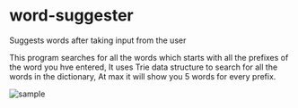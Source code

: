 # word-suggester
Suggests words after taking input from the user

This program searches for all the words which starts with all the prefixes of the word you hve entered,
It uses Trie data structure to search for all the words in the dictionary,
At max it will show you 5 words for every prefix.

![sample](https://user-images.githubusercontent.com/57314456/176610265-c5257e30-cbd4-45b0-8295-dddd751e3dd4.png)
